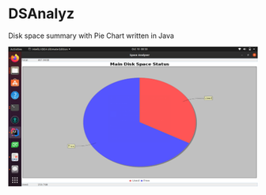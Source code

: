 # DSAnalyz
Disk space summary with Pie Chart written in Java

![](https://raw.githubusercontent.com/XeroHero/DSAnalyz/main/screenshots/DSAnalyz.png)
